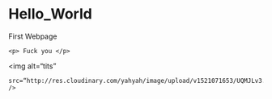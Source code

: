 # Hello_World
First Webpage
<body> 

	<p> Fuck you </p> 



<img alt=“tits” 

	src=“http://res.cloudinary.com/yahyah/image/upload/v1521071653/UQMJLv3.png" />



</html> 
